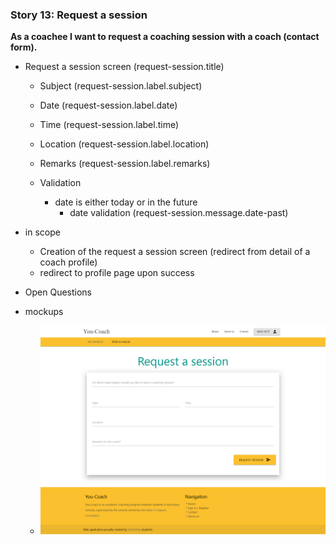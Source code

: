 ### Story 13: Request a session
**As a coachee I want to request a coaching session with a coach (contact form).**

- Request a session screen (request-session.title)
    - Subject (request-session.label.subject)
    - Date (request-session.label.date)
    - Time (request-session.label.time)
    - Location  (request-session.label.location)
    - Remarks  (request-session.label.remarks)
   
    - Validation
        - date is either today or in the future
            - date validation (request-session.message.date-past)
          
- in scope
    - Creation of the request a session screen (redirect from detail of a coach profile)
    - redirect to profile page upon success 
    
- Open Questions

- mockups
    - ![Homepage](../img/request-session.png)              

   